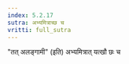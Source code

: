 ```yaml
---
index: 5.2.17
sutra: अभ्यमित्राच्छ च
vritti: full_sutra
---
```


"तत् अलङ्गामी" (इति) अभ्यमित्रात् यत्खौ छः च